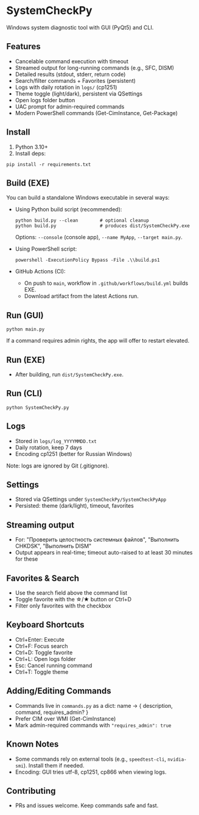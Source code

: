 # SystemCheckPy

Windows system diagnostic tool with GUI (PyQt5) and CLI.

## Features
- Cancelable command execution with timeout
- Streamed output for long-running commands (e.g., SFC, DISM)
- Detailed results (stdout, stderr, return code)
- Search/filter commands + Favorites (persistent)
- Logs with daily rotation in `logs/` (cp1251)
- Theme toggle (light/dark), persistent via QSettings
- Open logs folder button
- UAC prompt for admin-required commands
- Modern PowerShell commands (Get-CimInstance, Get-Package)

## Install
1) Python 3.10+
2) Install deps:
```
pip install -r requirements.txt
```

## Build (EXE)
You can build a standalone Windows executable in several ways:

- Using Python build script (recommended):
  ```
  python build.py --clean        # optional cleanup
  python build.py                # produces dist/SystemCheckPy.exe
  ```
  Options: `--console` (console app), `--name MyApp`, `--target main.py`.

- Using PowerShell script:
  ```
  powershell -ExecutionPolicy Bypass -File .\\build.ps1
  ```

- GitHub Actions (CI):
  - On push to `main`, workflow in `.github/workflows/build.yml` builds EXE.
  - Download artifact from the latest Actions run.

## Run (GUI)
```
python main.py
```
If a command requires admin rights, the app will offer to restart elevated.

## Run (EXE)
- After building, run `dist/SystemCheckPy.exe`.

## Run (CLI)
```
python SystemCheckPy.py
```

## Logs
- Stored in `logs/log_YYYYMMDD.txt`
- Daily rotation, keep 7 days
- Encoding cp1251 (better for Russian Windows)

Note: logs are ignored by Git (.gitignore).

## Settings
- Stored via QSettings under `SystemCheckPy/SystemCheckPyApp`
- Persisted: theme (dark/light), timeout, favorites

## Streaming output
- For: "Проверить целостность системных файлов", "Выполнить CHKDSK", "Выполнить DISM"
- Output appears in real-time; timeout auto-raised to at least 30 minutes for these

## Favorites & Search
- Use the search field above the command list
- Toggle favorite with the ☆/★ button or Ctrl+D
- Filter only favorites with the checkbox

## Keyboard Shortcuts
- Ctrl+Enter: Execute
- Ctrl+F: Focus search
- Ctrl+D: Toggle favorite
- Ctrl+L: Open logs folder
- Esc: Cancel running command
- Ctrl+T: Toggle theme

## Adding/Editing Commands
- Commands live in `commands.py` as a dict: name -> { description, command, requires_admin? }
- Prefer CIM over WMI (Get-CimInstance)
- Mark admin-required commands with `"requires_admin": true`

## Known Notes
- Some commands rely on external tools (e.g., `speedtest-cli`, `nvidia-smi`). Install them if needed.
- Encoding: GUI tries utf-8, cp1251, cp866 when viewing logs.

## Contributing
- PRs and issues welcome. Keep commands safe and fast.
